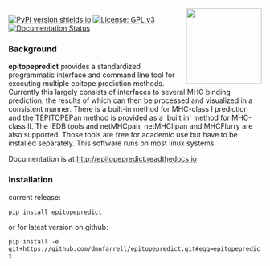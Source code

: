 <img align="right" src=https://raw.githubusercontent.com/dmnfarrell/epitopepredict/master/img/logo.png width=150px>

[![PyPI version shields.io](https://img.shields.io/pypi/v/epitopepredict.svg)](https://pypi.python.org/pypi/epitopepredict/)
[![License: GPL v3](https://img.shields.io/badge/License-GPL%20v3-blue.svg)](https://www.gnu.org/licenses/gpl-3.0)
[![Documentation Status](https://readthedocs.org/projects/epitopepredict/badge/?version=latest)](https://epitopepredict.readthedocs.io/en/latest/?badge=latest)

### Background

**epitopepredict** provides a standardized programmatic interface and command line tool for executing multiple epitope prediction methods. Currently this largely consists of interfaces to several MHC binding prediction, the results of which can then be processed and visualized in a consistent manner. There is a built-in method for MHC-class I prediction and the TEPITOPEPan method is provided as a 'built in' method for MHC-class II. The IEDB tools and netMHCpan, netMHCIIpan and MHCFlurry are also supported. Those tools are free for academic use but have to be installed separately. This software runs on most linux systems.

Documentation is at http://epitopepredict.readthedocs.io

### Installation

current release:

`pip install epitopepredict`

or for latest version on github:

`pip install -e git+https://github.com/dmnfarrell/epitopepredict.git#egg=epitopepredict`
